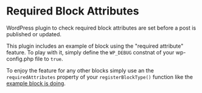 # Required Block Attributes

WordPress plugin to check required block attributes are set before a post is published or updated.

This plugin includes an example of block using the "required attribute" feature. To play with it, simply define the `WP_DEBUG` constnat of your wp-config.php file to `true`.

To enjoy the feature for any other blocks simply use an the `requiredAttributes` property of your `registerBlockType()` function like the [example block is doing](https://github.com/imath/required-block-attributes/blob/master/src/block/index.js#L42,L46). 
